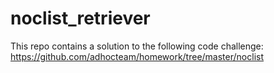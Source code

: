 # noclist_retriever

This repo contains a solution to the following code challenge: https://github.com/adhocteam/homework/tree/master/noclist
